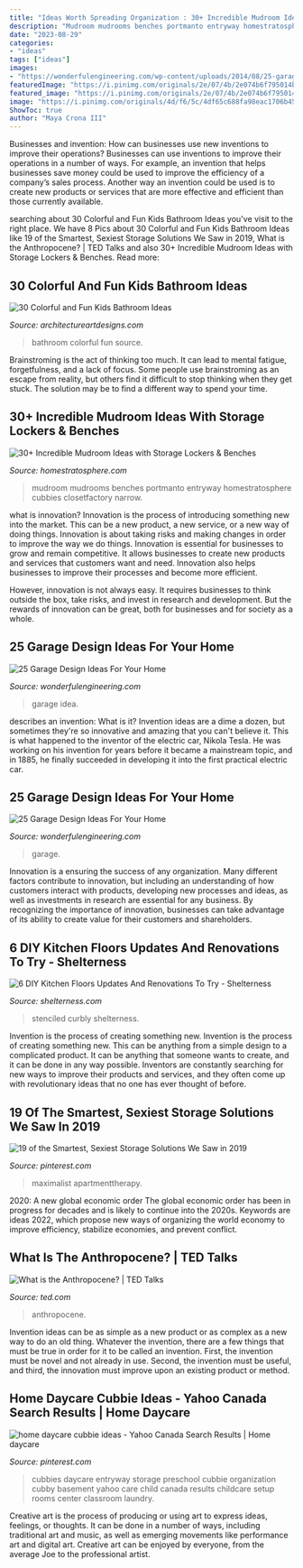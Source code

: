 ```yaml
---
title: "Ideas Worth Spreading Organization : 30+ Incredible Mudroom Ideas With Storage Lockers &amp; Benches"
description: "Mudroom mudrooms benches portmanto entryway homestratosphere cubbies closetfactory narrow"
date: "2023-08-29"
categories:
- "ideas"
tags: ["ideas"]
images:
- "https://wonderfulengineering.com/wp-content/uploads/2014/08/25-garage-design-ideas-20.jpg"
featuredImage: "https://i.pinimg.com/originals/2e/07/4b/2e074b6f795014bc977736d43c218dd7.jpg"
featured_image: "https://i.pinimg.com/originals/2e/07/4b/2e074b6f795014bc977736d43c218dd7.jpg"
image: "https://i.pinimg.com/originals/4d/f6/5c/4df65c688fa98eac1706b45a56b1383c.png"
ShowToc: true
author: "Maya Crona III"
---
```



Businesses and invention: How can businesses use new inventions to improve their operations?
Businesses can use inventions to improve their operations in a number of ways. For example, an invention that helps businesses save money could be used to improve the efficiency of a company’s sales process. Another way an invention could be used is to create new products or services that are more effective and efficient than those currently available.

	

		
searching about 30 Colorful and Fun Kids Bathroom Ideas you've visit to the right place. We have 8 Pics about 30 Colorful and Fun Kids Bathroom Ideas like 19 of the Smartest, Sexiest Storage Solutions We Saw in 2019, What is the Anthropocene? | TED Talks and also 30+ Incredible Mudroom Ideas with Storage Lockers &amp; Benches. Read more:
		
    
## 30 Colorful And Fun Kids Bathroom Ideas

<img loading=lazy src="http://www.architectureartdesigns.com/wp-content/uploads/2013/07/77-630x757.jpg" onerror="this.onerror=null;this.src='https://tse1.mm.bing.net/th?id=OIP.lYpwhD-k9MFTvHuVXvOTaQHaI5&amp;pid=15.1';" alt="30 Colorful and Fun Kids Bathroom Ideas">

_Source: architectureartdesigns.com_

>bathroom colorful fun source. 

	

Brainstroming is the act of thinking too much. It can lead to mental fatigue, forgetfulness, and a lack of focus. Some people use brainstroming as an escape from reality, but others find it difficult to stop thinking when they get stuck. The solution may be to find a different way to spend your time.

    
## 30+ Incredible Mudroom Ideas With Storage Lockers &amp; Benches

<img loading=lazy src="https://www.homestratosphere.com/wp-content/uploads/2015/01/cf-mudroom3.jpg" onerror="this.onerror=null;this.src='https://tse4.mm.bing.net/th?id=OIP.u-gOwhe1K3gPpZekVkUlQgHaE8&amp;pid=15.1';" alt="30+ Incredible Mudroom Ideas with Storage Lockers &amp; Benches">

_Source: homestratosphere.com_

>mudroom mudrooms benches portmanto entryway homestratosphere cubbies closetfactory narrow. 

	

what is innovation?
Innovation is the process of introducing something new into the market. This can be a new product, a new service, or a new way of doing things. Innovation is about taking risks and making changes in order to improve the way we do things.
Innovation is essential for businesses to grow and remain competitive. It allows businesses to create new products and services that customers want and need. Innovation also helps businesses to improve their processes and become more efficient.

However, innovation is not always easy. It requires businesses to think outside the box, take risks, and invest in research and development. But the rewards of innovation can be great, both for businesses and for society as a whole.

    
## 25 Garage Design Ideas For Your Home

<img loading=lazy src="https://wonderfulengineering.com/wp-content/uploads/2014/08/25-garage-design-ideas-5.jpg" onerror="this.onerror=null;this.src='https://tse4.mm.bing.net/th?id=OIP.jogtzDqa7lKa1Q7KJxvnQAHaDu&amp;pid=15.1';" alt="25 Garage Design Ideas For Your Home">

_Source: wonderfulengineering.com_

>garage idea. 

	

describes an invention: What is it?
Invention ideas are a dime a dozen, but sometimes they're so innovative and amazing that you can't believe it. This is what happened to the inventor of the electric car, Nikola Tesla. He was working on his invention for years before it became a mainstream topic, and in 1885, he finally succeeded in developing it into the first practical electric car.

    
## 25 Garage Design Ideas For Your Home

<img loading=lazy src="https://wonderfulengineering.com/wp-content/uploads/2014/08/25-garage-design-ideas-20.jpg" onerror="this.onerror=null;this.src='https://tse1.mm.bing.net/th?id=OIP.PDXpREKq7YEd4N2Ecw6VlwHaFj&amp;pid=15.1';" alt="25 Garage Design Ideas For Your Home">

_Source: wonderfulengineering.com_

>garage. 

	

Innovation is a ensuring the success of any organization. Many different factors contribute to innovation, but including an understanding of how customers interact with products, developing new processes and ideas, as well as investments in research are essential for any business. By recognizing the importance of innovation, businesses can take advantage of its ability to create value for their customers and shareholders.

    
## 6 DIY Kitchen Floors Updates And Renovations To Try - Shelterness

<img loading=lazy src="https://i.shelterness.com/2016/05/diy-kitchen-floors-updates-renovations-try-5.jpg" onerror="this.onerror=null;this.src='https://tse4.mm.bing.net/th?id=OIP.FihtuA2pMOfRvaMSDDsgbgHaKf&amp;pid=15.1';" alt="6 DIY Kitchen Floors Updates And Renovations To Try - Shelterness">

_Source: shelterness.com_

>stenciled curbly shelterness. 

	

Invention is the process of creating something new.
Invention is the process of creating something new. This can be anything from a simple design to a complicated product. It can be anything that someone wants to create, and it can be done in any way possible. Inventors are constantly searching for new ways to improve their products and services, and they often come up with revolutionary ideas that no one has ever thought of before.

    
## 19 Of The Smartest, Sexiest Storage Solutions We Saw In 2019

<img loading=lazy src="https://i.pinimg.com/originals/4d/f6/5c/4df65c688fa98eac1706b45a56b1383c.png" onerror="this.onerror=null;this.src='https://tse2.mm.bing.net/th?id=OIP.aSSJdiEfRz5PZvptRX2CjAHaLH&amp;pid=15.1';" alt="19 of the Smartest, Sexiest Storage Solutions We Saw in 2019">

_Source: pinterest.com_

>maximalist apartmenttherapy. 

	

2020: A new global economic order
The global economic order has been in progress for decades and is likely to continue into the 2020s. Keywords are ideas 2022, which propose new ways of organizing the world economy to improve efficiency, stabilize economies, and prevent conflict.

    
## What Is The Anthropocene? | TED Talks

<img loading=lazy src="https://pi.tedcdn.com/r/pf.tedcdn.com/images/playlists/anthropocene_1687092784_1200x627.jpg?c=1050%2C550&amp;w=1050" onerror="this.onerror=null;this.src='https://tse2.mm.bing.net/th?id=OIP.hm8vM3_H9viU2xqjdWZVoAHaD3&amp;pid=15.1';" alt="What is the Anthropocene? | TED Talks">

_Source: ted.com_

>anthropocene. 

	

Invention ideas can be as simple as a new product or as complex as a new way to do an old thing. Whatever the invention, there are a few things that must be true in order for it to be called an invention. First, the invention must be novel and not already in use. Second, the invention must be useful, and third, the innovation must improve upon an existing product or method.

    
## Home Daycare Cubbie Ideas - Yahoo Canada Search Results | Home Daycare

<img loading=lazy src="https://i.pinimg.com/originals/2e/07/4b/2e074b6f795014bc977736d43c218dd7.jpg" onerror="this.onerror=null;this.src='https://tse1.mm.bing.net/th?id=OIP.4rr4C809-Y5Q5rYNSl0tUgHaLH&amp;pid=15.1';" alt="home daycare cubbie ideas - Yahoo Canada Search Results | Home daycare">

_Source: pinterest.com_

>cubbies daycare entryway storage preschool cubbie organization cubby basement yahoo care child canada results childcare setup rooms center classroom laundry. 

	

Creative art is the process of producing or using art to express ideas, feelings, or thoughts. It can be done in a number of ways, including traditional art and music, as well as emerging movements like performance art and digital art. Creative art can be enjoyed by everyone, from the average Joe to the professional artist.

